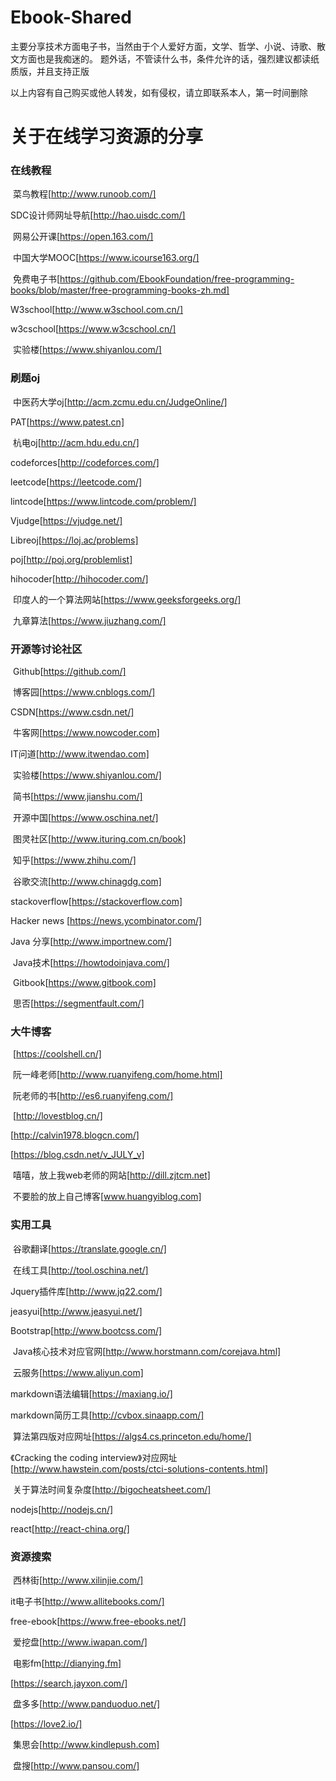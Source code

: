 # Ebook-Shared
主要分享技术方面电子书，当然由于个人爱好方面，文学、哲学、小说、诗歌、散文方面也是我痴迷的。
题外话，不管读什么书，条件允许的话，强烈建议都读纸质版，并且支持正版

以上内容有自己购买或他人转发，如有侵权，请立即联系本人，第一时间删除

# 关于在线学习资源的分享

### 在线教程

  菜鸟教程[http://www.runoob.com/]
  
  SDC设计师网址导航[http://hao.uisdc.com/]
  
  网易公开课[https://open.163.com/]
  
  中国大学MOOC[https://www.icourse163.org/]
  
  免费电子书[https://github.com/EbookFoundation/free-programming-books/blob/master/free-programming-books-zh.md]
  
  W3school[http://www.w3school.com.cn/]
  
  w3cschool[https://www.w3cschool.cn/]
  
  实验楼[https://www.shiyanlou.com/]
  
### 刷题oj

  中医药大学oj[http://acm.zcmu.edu.cn/JudgeOnline/]
  
  PAT[https://www.patest.cn]
  
  杭电oj[http://acm.hdu.edu.cn/]
  
  codeforces[http://codeforces.com/]
  
  leetcode[https://leetcode.com/]
  
  lintcode[https://www.lintcode.com/problem/]
  
  Vjudge[https://vjudge.net/]
  
  Libreoj[https://loj.ac/problems]
  
  poj[http://poj.org/problemlist]
  
  hihocoder[http://hihocoder.com/]
  
  印度人的一个算法网站[https://www.geeksforgeeks.org/]
  
  九章算法[https://www.jiuzhang.com/]
  
### 开源等讨论社区

  Github[https://github.com/]
  
  博客园[https://www.cnblogs.com/]
  
  CSDN[https://www.csdn.net/]
  
  牛客网[https://www.nowcoder.com]
  
  IT问道[http://www.itwendao.com]
  
  实验楼[https://www.shiyanlou.com/]
  
  简书[https://www.jianshu.com/]
  
  开源中国[https://www.oschina.net/]
  
  图灵社区[http://www.ituring.com.cn/book]
  
  知乎[https://www.zhihu.com/]
  
  谷歌交流[http://www.chinagdg.com]
  
  stackoverflow[https://stackoverflow.com]
  
  Hacker news [https://news.ycombinator.com/]
  
  Java 分享[http://www.importnew.com/]
  
  Java技术[https://howtodoinjava.com/]
  
  Gitbook[https://www.gitbook.com]
  
  思否[https://segmentfault.com/]
  
### 大牛博客

  [https://coolshell.cn/]
  
  阮一峰老师[http://www.ruanyifeng.com/home.html]
  
  阮老师的书[http://es6.ruanyifeng.com/]
  
  [http://lovestblog.cn/]
  
  [http://calvin1978.blogcn.com/]
  
  [https://blog.csdn.net/v_JULY_v]
  
  嘻嘻，放上我web老师的网站[http://dill.zjtcm.net]
  
  不要脸的放上自己博客[www.huangyiblog.com]
  
### 实用工具

  谷歌翻译[https://translate.google.cn/]
  
  在线工具[http://tool.oschina.net/]
  
  Jquery插件库[http://www.jq22.com/] 
  
  jeasyui[http://www.jeasyui.net/]
  
  Bootstrap[http://www.bootcss.com/]
  
  Java核心技术对应官网[http://www.horstmann.com/corejava.html]
  
  云服务[https://www.aliyun.com]
  
  markdown语法编辑[https://maxiang.io/]
  
  markdown简历工具[http://cvbox.sinaapp.com/]
  
  算法第四版对应网址[https://algs4.cs.princeton.edu/home/]
  
  《Cracking the coding interview》对应网址[http://www.hawstein.com/posts/ctci-solutions-contents.html]
  
  关于算法时间复杂度[http://bigocheatsheet.com/]
  
  nodejs[http://nodejs.cn/]
  
  react[http://react-china.org/]
  
  
### 资源搜索

  西林街[http://www.xilinjie.com/]
  
  it电子书[http://www.allitebooks.com/]
  
  free-ebook[https://www.free-ebooks.net/]
  
  爱挖盘[http://www.iwapan.com/]
  
  电影fm[http://dianying.fm]
  
  [https://search.jayxon.com/]
  
  盘多多[http://www.panduoduo.net/]
  
  [https://love2.io/]
  
  集思会[http://www.kindlepush.com]
  
  盘搜[http://www.pansou.com/]
  
